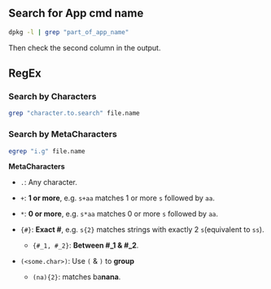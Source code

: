 Search for App cmd name
--------------------------------

```bash
dpkg -l | grep "part_of_app_name"
```

Then check the second column in the output.


RegEx
------------------------------------

### Search by Characters
```bash
grep "character.to.search" file.name
```

### Search by MetaCharacters

```bash
egrep "i.g" file.name
```

**MetaCharacters**

- `.`: Any character.

- `+`: **1 or more**, e.g. `s+aa` matches 1 or more `s` followed by `aa`.

- `*`: **0 or more**, e.g. `s*aa` matches 0 or more `s` followed by `aa`.

- `{#}`: **Exact #**, e.g. `s{2}` matches strings with exactly 2 `s`(equivalent to `ss`).
	- `{#_1, #_2}`: **Between #_1 & #_2**.

- `(<some.char>)`: Use `(` & `)` to **group**
	- `(na){2}`: matches ba**nana**.
	
